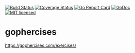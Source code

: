 [![Build Status](https://travis-ci.org/vaskoz/gophercises.svg?branch=master)](https://travis-ci.org/vaskoz/gophercises)
[![Coverage Status](https://coveralls.io/repos/github/vaskoz/gophercises/badge.svg?branch=master)](https://coveralls.io/github/vaskoz/gophercises?branch=master)
[![Go Report Card](https://goreportcard.com/badge/github.com/vaskoz/gophercises)](https://goreportcard.com/report/github.com/vaskoz/gophercises)
[![GoDoc](https://godoc.org/github.com/vaskoz/gophercises?status.svg)](https://godoc.org/github.com/vaskoz/gophercises)
[![MIT licensed](https://img.shields.io/badge/license-MIT-blue.svg)](./LICENSE.txt)

# gophercises
https://gophercises.com/exercises/
